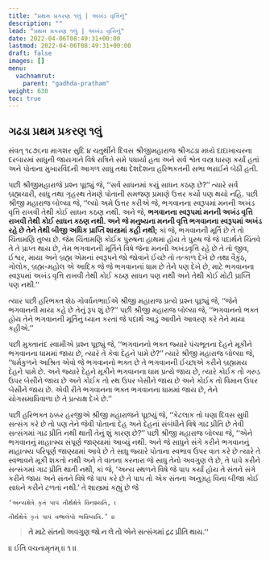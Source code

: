 ```yaml
---
title: "પ્રથમ પ્રકરણ ૧લું | અખંડ વૃત્તિનું"
description: ""
lead: "પ્રથમ પ્રકરણ ૧લું | અખંડ વૃત્તિનું"
date: 2022-04-06T08:49:31+00:00
lastmod: 2022-04-06T08:49:31+00:00
draft: false
images: []
menu:
  vachnamrut:
    parent: "gadhda-pratham"
weight: 630
toc: true
---
```


## ગઢડા પ્રથમ પ્રકરણ ૧લું

સંવત્‌ ૧૮૭૬ના માગશર સુદિ ૪ ચતુર્થીને દિવસ શ્રીજીમહારાજ શ્રીગઢડા મધ્યે દાદાખાચરના દરબારમાં સાધુની જાયગાને વિષે રાત્રિને સમે પધાર્યા હતા અને સર્વ શ્વેત વસ્ત્ર ધારણ કર્યાં હતાં અને પોતાના મુખારવિંદની આગળ સાધુ તથા દેશદેશના હરિભકતની સભા ભરાઈને બેઠી હતી.

પછી શ્રીજીમહારાજે પ્રશ્ન પૂછ્યું જે, ‘‘સર્વ સાધનમાં કયું સાધન કઠણ છે?’’ ત્યારે સર્વ બ્રહ્મચારી, સાધુ તથા ગૃહસ્થ તેમણે પોતાની સમજણ પ્રમાણે ઉત્તર કર્યો પણ થયો નહિ. પછી શ્રીજી મહારાજ બોલ્યા જે, ‘‘લ્યો અમે ઉત્તર કરીએ જે, ભગવાનના સ્વરૂપમાં મનની અખંડ વૃત્તિ રાખવી તેથી કોઈ સાધન કઠણ નથી. અને જે, __ભગવાનના સ્વરૂપમાં મનની અખંડ વૃત્તિ રાખવી તેથી કોઈ સાધન કઠણ નથી. અને જે મનુષ્યના મનની વૃત્તિ ભગવાનના સ્વરૂપમાં અખંડ રહે છે તેને તેથી બીજી અધિક પ્રાપ્તિ શાસ્ત્રમાં કહી નથી;__ કાં જે, ભગવાનની મૂર્તિ છે તે તો ચિંતામણિ તુલ્ય છે. જેમ ચિંતામણિ કોઈક પુરુષના હાથમાં હોય તે પુરુષ જે જે પદાર્થને ચિંતવે તે તે પ્રાપ્ત થાય છે, તેમ ભગવાનની મૂર્તિને વિષે જેના મનની અખંડવૃત્તિ રહે છે તે તો જીવ, ઈશ્વર, માયા અને બ્રહ્મ એમનાં સ્વરૂપને જો જોવાને ઈચ્છે તો તત્કાળ દેખે છે તથા વૈકુંઠ, ગોલોક, બ્રહ્મ-મહોલ એ આદિક જે જે ભગવાનનાં ધામ છે તેને પણ દેખે છે, માટે ભગવાનના સ્વરૂપમાં અખંડ વૃત્તિ રાખવી તેથી કોઈ કઠણ સાધન પણ નથી અને તેથી કોઈ મોટી પ્રાપ્તિ પણ નથી.’’

ત્યાર પછી હરિભક્ત શેઠ ગોવર્ધનભાઈએ શ્રીજી મહારાજ પ્રત્યે પ્રશ્ન પૂછ્યું જે, ‘‘જેને ભગવાનની માયા કહે છે તેનું રૂપ શું છે?’’ પછી શ્રીજી મહારાજ બોલ્યા જે, ‘‘ભગવાનનો ભક્ત હોય તેને ભગવાનની મૂર્તિનું ધ્યાન કરતાં જે પદાર્થ આડું આવીને આવરણ કરે તેને માયા કહીએ.’’

પછી મુક્તાનંદ સ્વામીએ પ્રશ્ન પૂછ્યું જે, ‘‘ભગવાનનો ભક્ત જ્યારે પંચભૂતના દેહને મૂકીને ભગવાનના ધામમાં જાય છે, ત્યારે તે કેવા દેહને પામે છે?’’ ત્યારે શ્રીજી મહારાજ બોલ્યા જે, ‘‘ધર્મકુળને આશ્રિત એવો જે ભગવાનનો ભક્ત છે તે ભગવાનની ઈચ્છાએ કરીને બ્રહ્મમય દેહને પામે છે. અને જ્યારે દેહને મૂકીને ભગવાનના ધામ પ્રત્યે જાય છે, ત્યારે કોઈક તો ગરુડ ઉપર બેસીને જાય છે અને કોઈક તો રથ ઉપર બેસીને જાય છે અને કોઈક તો વિમાન ઉપર બેસીને જાય છે. એવી રીતે ભગવાનના ભક્ત ભગવાનના ધામમાં જાય છે, તેને યોગસમાધિવાળા છે તે પ્રત્યક્ષ દેખે છે.’’

પછી હરિભક્ત ઠક્કર હરજીએ શ્રીજી મહારાજને પૂછયું જે, ‘‘કેટલાક તો ઘણા દિવસ સુધી સત્સંગ કરે છે તો પણ તેને જેવી પોતાના દેહ અને દેહનાં સંબંધીને વિષે ગાઢ પ્રીતિ છે તેવી સત્સંગમાં ગાઢ પ્રીતિ નથી થાતી તેનું શું કારણ છે?’’ પછી શ્રીજી મહારાજ બોલ્યા જે, ‘‘એને ભગવાનનું માહાત્મ્ય સંપૂર્ણ જાણ્યામાં આવ્યું નથી. અને જે સાધુને સંગે કરીને ભગવાનનું માહાત્મ્ય પરિપૂર્ણ જાણ્યામાં આવે છે તે સાધુ જ્યારે પોતાના સ્વભાવ ઉપર વાત કરે છે ત્યારે તે સ્વભાવને મૂકી શકતો નથી અને તે વાતના કરનારા જે સાધુ તેનો અવગુણ લે છે, તે પાપે કરીને સત્સંગમાં ગાઢ પ્રીતિ થાતી નથી, કાં જે, ‘અન્ય સ્થળને વિષે જે પાપ કર્યાં હોય તે સંતને સંગે કરીને જાય અને સંતને વિષે જે પાપ કરે છે તે પાપ તો એક સંતના અનુગ્રહ વિના બીજા કોઈ સાધને કરીને ટળતાં નથી.’ તે શાસ્ત્રમાં કહ્યું છે જે

```shell
‘અન્યક્ષેત્રે કૃતં પાપં તીર્થક્ષેત્રે વિનશ્યતિ, ।

તીર્થક્ષેત્રે કૃતં પાપં વજ્રલેપો ભવિષ્યતિ.’ ।। 
```

> __તે માટે સંતનો અવગુણ જો ન લે તો એને સત્સંગમાં દ્રઢ પ્રીતિ થાય.’’__

।। ઈતિ વચનામૃતમ્‌ ।। ૧ ।।
